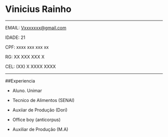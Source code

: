 # Vinicius Rainho

---

EMAIL: Vxxxxxxx@gmail.com

IDADE: 21

CPF: xxxx xxx xxx xx

RG: XX XXX XXX X

CEL: (XX) X XXXX XXXX

---

##Experiencia

- Aluno. Unimar 

- Tecnico de Alimentos (SENAI)

- Auxiiar de Produção (Dori)

- Office boy (anticorpus)

- Auxiliar de Produção (M.A)

